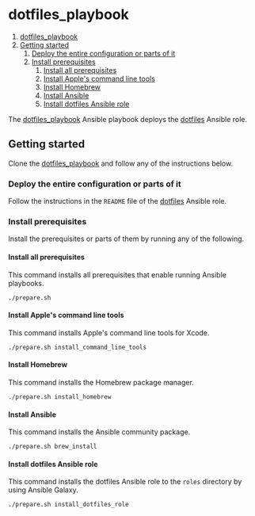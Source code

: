 # dotfiles_playbook

1. [dotfiles_playbook](#dotfiles_playbook)
2. [Getting started](#getting-started)
    1. [Deploy the entire configuration or parts of it](#deploy-the-entire-configuration-or-parts-of-it)
    2. [Install prerequisites](#install-prerequisites)
        1. [Install all prerequisites](#install-all-prerequisites)
        2. [Install Apple's command line tools](#install-apples-command-line-tools)
        3. [Install Homebrew](#install-homebrew)
        4. [Install Ansible](#install-ansible)
        5. [Install dotfiles Ansible role](#install-dotfiles-ansible-role)

The [dotfiles_playbook](https://github.com/Harppi/dotfiles_playbook) Ansible
playbook deploys the [dotfiles](https://github.com/Harppi/dotfiles) Ansible
role.

## Getting started

Clone the [dotfiles_playbook](https://github.com/Harppi/dotfiles_playbook) and
follow any of the instructions below.

### Deploy the entire configuration or parts of it

Follow the instructions in the `README` file of the
[dotfiles](https://github.com/Harppi/dotfiles/blob/master/README.md) Ansible
role.

### Install prerequisites

Install the prerequisites or parts of them by running any of the following.

#### Install all prerequisites

This command installs all prerequisites that enable running Ansible playbooks.

```shell
./prepare.sh
```

#### Install Apple's command line tools

This command installs Apple's command line tools for Xcode.

```shell
./prepare.sh install_command_line_tools
```

#### Install Homebrew

This command installs the Homebrew package manager.

```shell
./prepare.sh install_homebrew
```

#### Install Ansible

This command installs the Ansible community package.

```shell
./prepare.sh brew_install
```

#### Install dotfiles Ansible role

This command installs the dotfiles Ansible role to the `roles` directory by
using Ansible Galaxy.

```shell
./prepare.sh install_dotfiles_role
```
